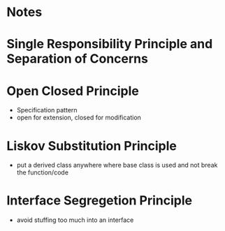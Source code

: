# Notes

# Single Responsibility Principle and Separation of Concerns

# Open Closed Principle
- Specification pattern
- open for extension, closed for modification

# Liskov Substitution Principle
- put a derived class anywhere where base class is used and not break the function/code

# Interface Segregetion Principle
- avoid stuffing too much into an interface
